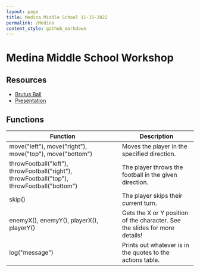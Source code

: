 ```yaml
---
layout: page
title: Medina Middle School 11-15-2022
permalink: /Medina
content_style: github_markdown
---
```


# Medina Middle School Workshop

## Resources
* [Brutus Ball](https://code4community.github.io/brutus-ball)
* [Presentation](https://docs.google.com/presentation/d/1PdpHwsn5SQxDHqsh38ByiOXUQQSaOnVVfCPDegkyqTc/edit?usp=sharing)

## Functions

| Function | Description |
|-----------|-----------|
| move("left"), move("right"), move("top"), move("bottom") |  Moves the player in the specified direction. |
| throwFootball("left"), throwFootball("right"), throwFootball("top"), throwFootball("bottom") | The player throws the football in the given direction. |
| skip() | The player skips their current turn. |
| enemyX(), enemyY(), playerX(), playerY() | Gets the X or Y position of the character.  See the slides for more details! |
| log("message") | Prints out whatever is in the quotes to the actions table. |
